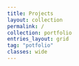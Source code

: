 ```yaml
---
title: Projects
layout: collection
permalink: /
collection: portfolio
entries_layout: grid
tag: "potfolio"
classes: wide
---
```

